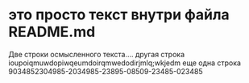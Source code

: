 # это просто текст внутри файла README.md
Две строки осмысленного
текста....
другая строка ioupoiqmuwdopiwqeumdoirqmwedodirjmlq;wkjedm
еще одна строка 9034852304985-2034985-23895-08509-23485-023485
